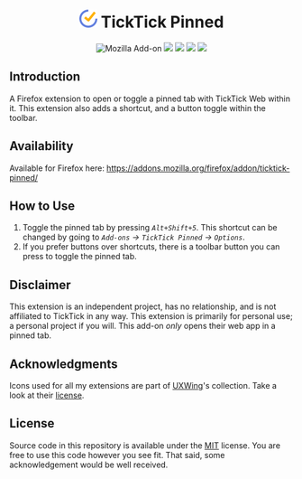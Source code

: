 <h1 align=center><img src="./icons/32x32.png" width="32" height="32" /> TickTick Pinned</h1>

<p align=center>
<img alt="Mozilla Add-on" src="https://img.shields.io/amo/v/{d171bf3e-5cff-4e28-b42e-4b0956d2d1b2}" />
<img src="https://img.shields.io/amo/rating/{d171bf3e-5cff-4e28-b42e-4b0956d2d1b2}" />
<img src="https://img.shields.io/amo/dw/{d171bf3e-5cff-4e28-b42e-4b0956d2d1b2}" />
<img src="https://img.shields.io/amo/users/{d171bf3e-5cff-4e28-b42e-4b0956d2d1b2}" />
<img src="https://img.shields.io/github/license/semanticdata/firefox-ticktick-pinned" />
</p>

## Introduction

A Firefox extension to open or toggle a pinned tab with TickTick Web within it. This extension also adds a shortcut, and a button toggle within the toolbar.

## Availability

Available for Firefox here: https://addons.mozilla.org/firefox/addon/ticktick-pinned/

## How to Use

1. Toggle the pinned tab by pressing _`Alt+Shift+5`_. This shortcut can be changed by going to _`Add-ons` → `TickTick Pinned` → `Options`_.
2. If you prefer buttons over shortcuts, there is a toolbar button you can press to toggle the pinned tab.

## Disclaimer

This extension is an independent project, has no relationship, and is not affiliated to TickTick in any way. This extension is primarily for personal use; a personal project if you will. This add-on <i>only</i> opens their web app in a pinned tab.

## Acknowledgments

Icons used for all my extensions are part of <a href="https://uxwing.com/">UXWing</a>'s collection. Take a look at their <a href="https://uxwing.com/license">license</a>.

## License

Source code in this repository is available under the [MIT](LICENSE) license. You are free to use this code however you see fit. That said, some acknowledgement would be well received.
